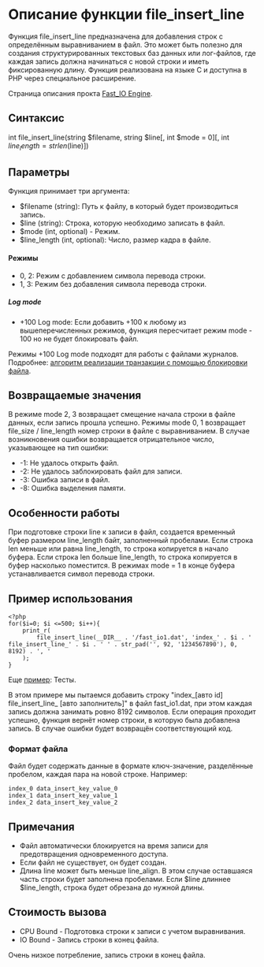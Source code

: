 # Описание функции file_insert_line

Функция file_insert_line предназначена для добавления строк с определённым выравниванием в файл. Это может быть полезно для создания структурированных текстовых баз данных или лог-файлов, где каждая запись должна начинаться с новой строки и иметь фиксированную длину. Функция реализована на языке C и доступна в PHP через специальное расширение.


Страница описания прокта [Fast_IO Engine](https://github.com/commeta/fast_io).


## Синтаксис

int file_insert_line(string $filename, string $line[, int $mode = 0][, int $line_length = strlen($line)])


## Параметры

Функция принимает три аргумента:

- $filename (string): Путь к файлу, в который будет производиться запись.
- $line (string): Строка, которую необходимо записать в файл.
- $mode (int, optional) - Режим.
- $line_length (int, optional): Число, размер кадра в файле.


#### Режимы
- 0, 2: Режим с добавлением символа перевода строки.
- 1, 3: Режим без добавления символа перевода строки.

##### Log mode
- +100 Log mode: Если добавить +100 к любому из вышеперечисленных режимов, функция пересчитает режим mode - 100 но не будет блокировать файл.

Режимы +100 Log mode подходят для работы с файлами журналов. Подробнее: [алгоритм реализации транзакции с помощью блокировки файла](/test/transaction/README.md).


## Возвращаемые значения

В режиме mode 2, 3 возвращает смещение начала строки в файле данных, если запись прошла успешно. 
Режимы mode 0, 1 возвращает file_size / line_length номер строки в файле с выравниванием.
В случае возникновения ошибки возвращается отрицательное число, указывающее на тип ошибки:

- -1: Не удалось открыть файл.
- -2: Не удалось заблокировать файл для записи.
- -3: Ошибка записи в файл.
- -8: Ошибка выделения памяти.


## Особенности работы

При подготовке строки line к записи в файл, создается временный буфер размером line_length байт, заполненный пробелами. 
Если строка len меньше или равна line_length, то строка копируется в начало буфера. Если строка len больше line_length, то строка копируется в буфер насколько поместится.
В режимах mode = 1 в конце буфера устанавливается символ перевода строки.


## Пример использования
```
<?php
for($i=0; $i <=500; $i++){
	print_r(
		file_insert_line(__DIR__ . '/fast_io1.dat', 'index_' . $i . ' file_insert_line_' . $i . ' ' . str_pad('', 92, '1234567890'), 0, 8192) . ', '
	);
}
```

Еще [пример](/test/readme.md): Тесты.

В этом примере мы пытаемся добавить строку "index_[авто id] file_insert_line_ [авто заполнитель]" в файл fast_io1.dat, при этом каждая запись должна занимать ровно 8192 символов. Если операция проходит успешно, функция вернёт номер строки, в которую была добавлена запись. В случае ошибки будет возвращён соответствующий код.

### Формат файла

Файл будет содержать данные в формате ключ-значение, разделённые пробелом, каждая пара на новой строке. Например:

```
index_0 data_insert_key_value_0
index_1 data_insert_key_value_1
index_2 data_insert_key_value_2
```


## Примечания

- Файл автоматически блокируется на время записи для предотвращения одновременного доступа.
- Если файл не существует, он будет создан.
- Длина line может быть меньше line_align. В этом случае оставшаяся часть строки будет заполнена пробелами. Если $line длиннее $line_length, строка будет обрезана до нужной длины.


## Стоимость вызова

- CPU Bound - Подготовка строки к записи с учетом выравнивания.
- IO Bound - Запись строки в конец файла.

Очень низкое потребление, запись строки в конец файла.
